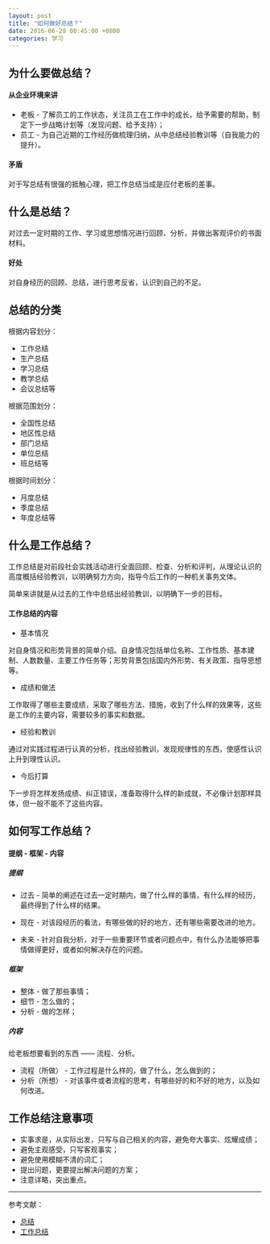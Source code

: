 ```yaml
---
layout: post
title: "如何做好总结？"
date: 2016-06-28 00:45:00 +0800
categories: 学习
---
```


## 为什么要做总结？

#### 从企业环境来讲

* 老板 - 了解员工的工作状态，关注员工在工作中的成长，给予需要的帮助，制定下一步战略计划等（发现问题、给予支持）；
* 员工 - 为自己近期的工作经历做梳理归纳，从中总结经验教训等（自我能力的提升）。

#### 矛盾
对于写总结有很强的抵触心理，把工作总结当成是应付老板的差事。

## 什么是总结？
对过去一定时期的工作、学习或思想情况进行回顾、分析，并做出客观评价的书面材料。

#### 好处
对自身经历的回顾、总结，进行思考反省，认识到自己的不足。

## 总结的分类
根据内容划分：

* 工作总结
* 生产总结
* 学习总结
* 教学总结
* 会议总结等

根据范围划分：

* 全国性总结
* 地区性总结
* 部门总结
* 单位总结
* 班总结等

根据时间划分：

* 月度总结
* 季度总结
* 年度总结等

## 什么是工作总结？
工作总结是对前段社会实践活动进行全面回顾、检查、分析和评判，从理论认识的高度概括经验教训，以明确努力方向，指导今后工作的一种机关事务文体。

简单来讲就是从过去的工作中总结出经验教训，以明确下一步的目标。

#### 工作总结的内容
* 基本情况

对自身情况和形势背景的简单介绍。自身情况包括单位名称、工作性质、基本建制、人数数量、主要工作任务等；形势背景包括国内外形势、有关政策、指导思想等。

* 成绩和做法

工作取得了哪些主要成绩，采取了哪些方法、措施，收到了什么样的效果等，这些是工作的主要内容，需要较多的事实和数据。

* 经验和教训

通过对实践过程进行认真的分析，找出经验教训，发现规律性的东西，使感性认识上升到理性认识。

* 今后打算

下一步将怎样发扬成绩、纠正错误，准备取得什么样的新成就，不必像计划那样具体，但一般不能不了这些内容。

## 如何写工作总结？

#### 提纲 - 框架 - 内容

#####  提纲
* 过去 - 简单的阐述在过去一定时期内，做了什么样的事情，有什么样的经历，最终得到了什么样的结果。

* 现在 - 对该段经历的看法，有哪些做的好的地方，还有哪些需要改进的地方。

* 未来 - 针对自我分析，对于一些重要环节或者问题点中，有什么办法能够把事情做得更好，或者如何解决存在的问题。

##### 框架
* 整体 - 做了那些事情；
* 细节 - 怎么做的；
* 分析 - 做的怎样；

##### 内容

给老板想要看到的东西 —— 流程、分析。

* 流程（所做） - 工作过程是什么样的，做了什么，怎么做到的；
* 分析（所想） - 对该事件或者流程的思考，有哪些好的和不好的地方，以及如何改进。

## 工作总结注意事项
* 实事求是，从实际出发，只写与自己相关的内容，避免夸大事实、炫耀成绩；
* 避免主观感受，只写客观事实；
* 避免使用模糊不清的词汇；
* 提出问题，更要提出解决问题的方案；
* 注意详略，突出重点。

---
参考文献：

* [总结](http://baike.baidu.com/link?url=HsWgSv3kz6zePCb-hU_etdkXvbO-3rj2xlrkeuawJzeYzpka-rLOWQG4rQEQwc7ZnvH0FLuGexCWuYTVcNzuho30DMnRcd9Zslha7pM7Cmq)
* [工作总结](http://wiki.mbalib.com/wiki/%E5%B7%A5%E4%BD%9C%E6%80%BB%E7%BB%93)